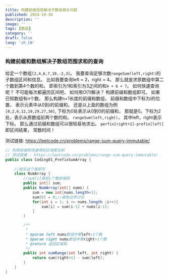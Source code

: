 ```yaml
---
title: 构建前缀信息解决子数组相关问题
published: 2024-10-30
description: ''
image: ''
tags: [数组]
category: ''
draft: false 
lang: 'zh_CN'
---
```


### **构建前缀和数组解决子数组范围求和的查询**

给定一个数组`[2,4,6,7,10,-2,3]`。
我要查询足够次数`rangeSum(left,right)`的子数组区间和信息。
比如我要查询left = 2，right = 4。 那么就是求原数组中第二个数到第4个数的和。 即索引为1和索引为3之间的和`4 + 6 + 7`。
如何快速查询呢？ 不可能每次都遍历区间吧， 如何用$O(1)$解决？
构建前缀和数组即可。
如果已知数组有n个数， 那么构建n+1长度的前缀和数组， 前缀和数组中下标为i的位置， 表示元素中从0到i的前缀和。 还是以上面的数组为例`[0,2,6,12,19,29,27,30]`, 下标为0处表示从0到0的前缀和， 那就是0。下标为2处，表示从原数组前两个数的和。
`rangeSum(left,right)`， 其中left，right表示下标。 那么通过前缀和数组可以很轻易地求出。 `perfix[right+1]-prefix[left]`即区间结果， 常数时间！

测试链接:  <https://leetcode.cn/problems/range-sum-query-immutable/>

```java
// 利用前缀和快速得到区域累加和
// 测试链接 : https://leetcode.cn/problems/range-sum-query-immutable/
public class Coding01_PrefixSumArray {
    
    //提交这个类即可
    class NumArray {
        //sum[i]是前i个数前缀和
        public int[] sum;
        public NumArray(int[] nums) {
            sum = new int[nums.length+1];
            sum[0] = 0;//避免边界讨论
            for(int i = 1; i <= nums.length ;i++){
                sum[i] = sum[i-1] + nums[i-1];
            }
        }

        /**
         *
         * @param left nums数组中第left+1个数
         * @param right nums数组中第right+1个数
         * @return 返回区域和
         */
        public int sumRange(int left, int right) {
            return sum[right+1] - sum[left];
        }
    }
}

```
